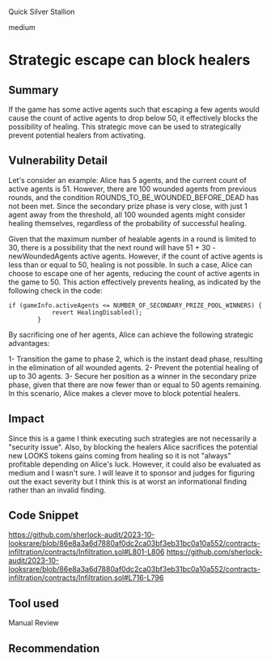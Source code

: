 Quick Silver Stallion

medium

# Strategic escape can block healers
## Summary
If the game has some active agents such that escaping a few agents would cause the count of active agents to drop below 50, it effectively blocks the possibility of healing. This strategic move can be used to strategically prevent potential healers from activating.
## Vulnerability Detail
Let's consider an example: 
Alice has 5 agents, and the current count of active agents is 51. However, there are 100 wounded agents from previous rounds, and the condition ROUNDS_TO_BE_WOUNDED_BEFORE_DEAD has not been met. Since the secondary prize phase is very close, with just 1 agent away from the threshold, all 100 wounded agents might consider healing themselves, regardless of the probability of successful healing.

Given that the maximum number of healable agents in a round is limited to 30, there is a possibility that the next round will have 51 + 30 - newWoundedAgents active agents. However, if the count of active agents is less than or equal to 50, healing is not possible. In such a case, Alice can choose to escape one of her agents, reducing the count of active agents in the game to 50. This action effectively prevents healing, as indicated by the following check in the code:
```solidity
if (gameInfo.activeAgents <= NUMBER_OF_SECONDARY_PRIZE_POOL_WINNERS) {
            revert HealingDisabled();
        } 
```

By sacrificing one of her agents, Alice can achieve the following strategic advantages:

1- Transition the game to phase 2, which is the instant dead phase, resulting in the elimination of all wounded agents.
2- Prevent the potential healing of up to 30 agents.
3- Secure her position as a winner in the secondary prize phase, given that there are now fewer than or equal to 50 agents remaining.
In this scenario, Alice makes a clever move to block potential healers.
## Impact
Since this is a game I think executing such strategies are not necessarily a "security issue". Also, by blocking the healers Alice sacrifices the potential new LOOKS tokens gains coming from healing so it is not "always" profitable depending on Alice's luck. However, it could also be evaluated as medium and I wasn't sure. I will leave it to sponsor and judges for figuring out the exact severity but I think this is at worst an informational finding rather than an invalid finding. 
## Code Snippet
https://github.com/sherlock-audit/2023-10-looksrare/blob/86e8a3a6d7880af0dc2ca03bf3eb31bc0a10a552/contracts-infiltration/contracts/Infiltration.sol#L801-L806
https://github.com/sherlock-audit/2023-10-looksrare/blob/86e8a3a6d7880af0dc2ca03bf3eb31bc0a10a552/contracts-infiltration/contracts/Infiltration.sol#L716-L796
## Tool used

Manual Review

## Recommendation
